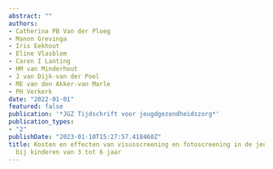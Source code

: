 ```yaml
---
abstract: ""
authors:
- Catherina PB Van der Ploeg
- Manon Grevinga
- Iris Eekhout
- Eline Vlasblom
- Caren I Lanting
- HM van Minderhout
- J van Dijk-van der Poel
- ME van den Akker-van Marle
- PH Verkerk
date: "2022-01-01"
featured: false
publication: '*JGZ Tijdschrift voor jeugdgezondheidszorg*'
publication_types:
- "2"
publishDate: "2023-01-10T15:27:57.418460Z"
title: Kosten en effecten van visusscreening en fotoscreening in de jeugdgezondheidszorg
  bij kinderen van 3 tot 6 jaar
---
```


